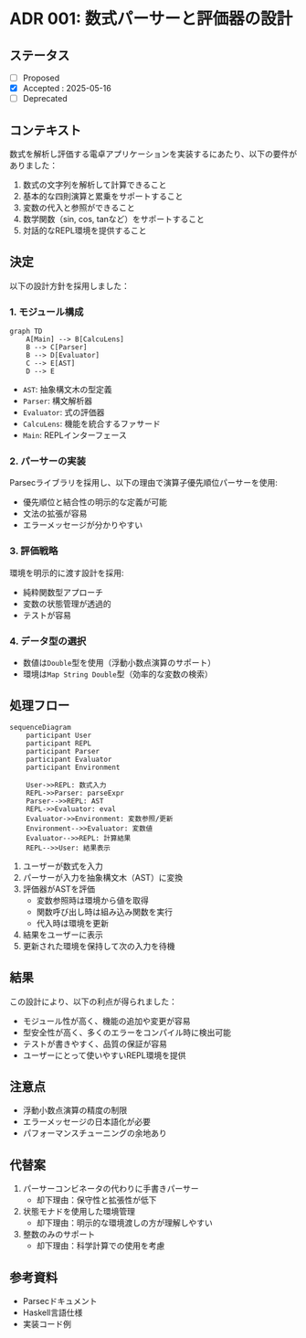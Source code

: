 # ADR 001: 数式パーサーと評価器の設計

## ステータス

- [ ] Proposed
- [x] Accepted : 2025-05-16
- [ ] Deprecated

## コンテキスト

数式を解析し評価する電卓アプリケーションを実装するにあたり、以下の要件がありました：

1. 数式の文字列を解析して計算できること
2. 基本的な四則演算と累乗をサポートすること
3. 変数の代入と参照ができること
4. 数学関数（sin, cos, tanなど）をサポートすること
5. 対話的なREPL環境を提供すること

## 決定

以下の設計方針を採用しました：

### 1. モジュール構成

```mermaid
graph TD
    A[Main] --> B[CalcuLens]
    B --> C[Parser]
    B --> D[Evaluator]
    C --> E[AST]
    D --> E
```

- `AST`: 抽象構文木の型定義
- `Parser`: 構文解析器
- `Evaluator`: 式の評価器
- `CalcuLens`: 機能を統合するファサード
- `Main`: REPLインターフェース

### 2. パーサーの実装

Parsecライブラリを採用し、以下の理由で演算子優先順位パーサーを使用:

- 優先順位と結合性の明示的な定義が可能
- 文法の拡張が容易
- エラーメッセージが分かりやすい

### 3. 評価戦略

環境を明示的に渡す設計を採用:

- 純粋関数型アプローチ
- 変数の状態管理が透過的
- テストが容易

### 4. データ型の選択

- 数値は`Double`型を使用（浮動小数点演算のサポート）
- 環境は`Map String Double`型（効率的な変数の検索）

## 処理フロー

```mermaid
sequenceDiagram
    participant User
    participant REPL
    participant Parser
    participant Evaluator
    participant Environment

    User->>REPL: 数式入力
    REPL->>Parser: parseExpr
    Parser-->>REPL: AST
    REPL->>Evaluator: eval
    Evaluator->>Environment: 変数参照/更新
    Environment-->>Evaluator: 変数値
    Evaluator-->>REPL: 計算結果
    REPL-->>User: 結果表示
```

1. ユーザーが数式を入力
2. パーサーが入力を抽象構文木（AST）に変換
3. 評価器がASTを評価
   - 変数参照時は環境から値を取得
   - 関数呼び出し時は組み込み関数を実行
   - 代入時は環境を更新
4. 結果をユーザーに表示
5. 更新された環境を保持して次の入力を待機

## 結果

この設計により、以下の利点が得られました：

- モジュール性が高く、機能の追加や変更が容易
- 型安全性が高く、多くのエラーをコンパイル時に検出可能
- テストが書きやすく、品質の保証が容易
- ユーザーにとって使いやすいREPL環境を提供

## 注意点

- 浮動小数点演算の精度の制限
- エラーメッセージの日本語化が必要
- パフォーマンスチューニングの余地あり

## 代替案

1. パーサーコンビネータの代わりに手書きパーサー
   - 却下理由：保守性と拡張性が低下
2. 状態モナドを使用した環境管理
   - 却下理由：明示的な環境渡しの方が理解しやすい
3. 整数のみのサポート
   - 却下理由：科学計算での使用を考慮

## 参考資料

- Parsecドキュメント
- Haskell言語仕様
- 実装コード例
